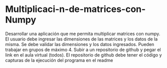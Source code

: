 # Multiplicaci-n-de-matrices-con-Numpy
Desarrollar una aplicación que me permita multiplicar matrices con numpy.  El usuario debe ingresar las dimensiones de las matrices y los datos de la misma.  Se debe validar las dimensiones y los datos ingresados.  Pueden trabajar en grupos de máximo 4.  Subir a un repositorio de github y pegar el link en el aula virtual (todos).  El repositorio de github debe tener el código y capturas de la ejecución del programa en el readme
